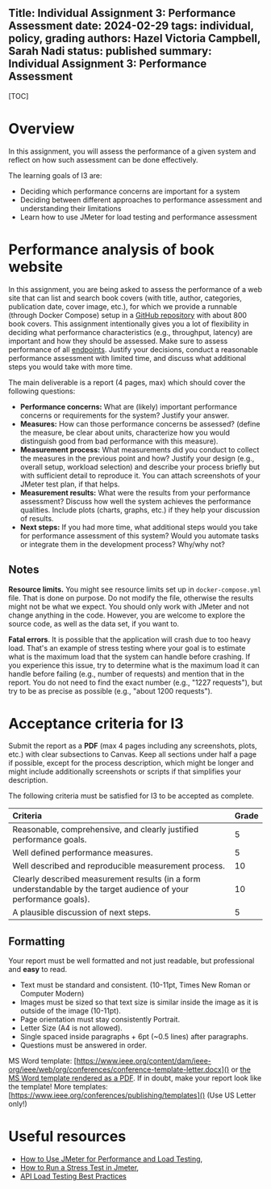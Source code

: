 Title: Individual Assignment 3: Performance Assessment
date: 2024-02-29
tags: individual, policy, grading
authors: Hazel Victoria Campbell, Sarah Nadi
status: published
summary: Individual Assignment 3: Performance Assessment
----

[TOC]

<!-- <style>
    html body main {
        background-image: url("/theme/draft.png");
        background-repeat: repeat;
        background-size: 100%;
    }
</style> -->


# Overview

In this assignment, you will assess the performance of a given system and
reflect on how such assessment can be done effectively.

The learning goals of I3 are:

- Deciding which performance concerns are important for a system    
- Deciding between different approaches to performance assessment and understanding their limitations
- Learn how to use JMeter for load testing and performance assessment

# Performance analysis of book website

In this assignment, you are being asked to assess the performance of a web site
that can list and search book covers (with title, author, categories,
publication date, cover image, etc.), for which we provide a runnable (through
Docker Compose) setup in a [GitHub repository](https://github.com/cmput402-w23/bookstore)
with about 800 book covers. This assignment intentionally gives you a lot of
flexibility in deciding what performance characteristics (e.g., throughput,
latency) are important and how they should be assessed. Make sure to assess
performance of all [endpoints](https://github.com/cmput402-w23/bookstore#endpoints).
Justify your decisions, conduct a reasonable performance assessment with
limited time, and discuss what additional steps you would take with more time.

The main deliverable is a report (4 pages, max) which should cover the
following questions:

- **Performance concerns:** What are (likely) important performance concerns or
  requirements for the system? Justify your answer.
- **Measures:** How can those performance concerns be assessed? (define the
  measure, be clear about units, characterize how you would distinguish good
  from bad performance with this measure).
- **Measurement process:** What measurements did you conduct to collect the
  measures in the previous point and how? Justify your design (e.g., overall
  setup, workload selection) and describe your process briefly but with
  sufficient detail to reproduce it. You can attach screenshots of your JMeter
  test plan, if that helps.
- **Measurement results:** What were the results from your performance
  assessment? Discuss how well the system achieves the performance qualities.
  Include plots (charts, graphs, etc.) if they help your discussion of results.
- **Next steps:** If you had more time, what additional steps would you take
  for performance assessment of this system? Would you automate tasks or
  integrate them in the development process? Why/why not?

## Notes

**Resource limits.** You might see resource limits set up in
`docker-compose.yml` file. That is done on purpose. Do not modify the file,
otherwise the results might not be what we expect. You should only work with
JMeter and not change anything in the code. However, you are welcome to explore
the source code, as well as the data set, if you want to.

**Fatal errors**. It is possible that the application will crash due to too
heavy load.  That's an example of stress testing where your goal is to estimate
what is the maximum load that the system can handle before crashing. If you
experience this issue, try to determine what is the maximum load it can handle
before failing (e.g., number of requests) and mention that in the report. You
do not need to find the exact number (e.g., "1227 requests"), but try to be as
precise as possible (e.g., "about 1200 requests").

# Acceptance criteria for I3

Submit the report as a **PDF** (max 4 pages including any screenshots, plots,
etc.) with clear subsections to Canvas. Keep all sections under half a page if
possible, except for the process description, which might be longer and might
include additionally screenshots or scripts if that simplifies your
description.

The following criteria must be satisfied for I3 to be accepted as complete.

| Criteria                                                                    | Grade |
|:--------------------------------------------------------------------------- | :--- |
| Reasonable, comprehensive, and clearly justified performance goals. | 5 |
| Well defined performance measures. | 5 |
| Well described and reproducible measurement process. | 10 |
| Clearly described measurement results (in a form understandable by the target audience of your performance goals). | 10 |
| A plausible discussion of next steps. | 5 |


## Formatting

Your report must be well formatted and not just readable, but professional and **easy** to read.

* Text must be standard and consistent. (10-11pt, Times New Roman or Computer Modern)
* Images must be sized so that text size is similar inside the image as it is outside of the image (10-11pt).
* Page orientation must stay consistently Portrait.
* Letter Size (A4 is not allowed).
* Single spaced inside paragraphs + 6pt (~0.5 lines) after paragraphs.
* Questions must be answered in order.

MS Word template: [https://www.ieee.org/content/dam/ieee-org/ieee/web/org/conferences/conference-template-letter.docx]() or [the MS Word template rendered as a PDF]({attach}conference-template-letter.pdf). If in doubt, make your report look like the template! More templates: [https://www.ieee.org/conferences/publishing/templates]() (Use US Letter only!)

# Useful resources

- [How to Use JMeter for Performance and Load Testing](https://www.guru99.com/jmeter-performance-testing.html),
- [How to Run a Stress Test in Jmeter](https://www.blazemeter.com/blog/how-perform-stress-test-jmeter),
- [API Load Testing Best Practices](https://www.soapui.org/learn/load-testing/)

